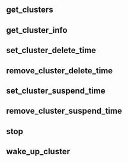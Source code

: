 
## get_clusters

## get_cluster_info

## set_cluster_delete_time

## remove_cluster_delete_time

## set_cluster_suspend_time

## remove_cluster_suspend_time

## stop

## wake_up_cluster
